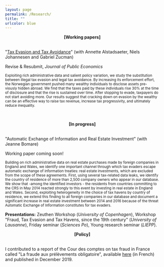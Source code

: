 ```yaml
---
layout: page
permalink: /Research/
title: ""
urlcolor: blue
---
```


<div align="center">
 <b>[Working papers]</b>
</div>
&nbsp;  
  
"[Tax Evasion and Tax Avoidance](/publications/AJLZ2021(4).pdf)" (with Annette Alstadsaeter, Niels Johannesen and Gabriel Zucman) 

Revise & Resubmit, *Journal of Public Economics*
  
  
<sub> Exploiting rich administrative data and salient policy variation, we study the substitution between illegal tax evasion and legal tax avoidance. By increasing its enforcement effort, the Norwegian government pushed many wealthy individuals to disclose assets pre-
viously hidden abroad. We find that the taxes paid by these individuals rise 30% at the time of disclosure and that the rise is sustained over time. After stopping to evade, taxpayers do not start avoiding more. Our results suggest that cracking down on evasion by the wealthy can be an effective way to raise tax revenue, increase tax progressivity, and ultimately reduce inequality. </sub>

&nbsp;  
  
<div align="center">
 <b>[In progress]</b>
</div>
&nbsp;  
  
"Automatic Exchange of Information and Real Estate Investment" (with Jeanne Bomare) 
  
Working paper coming soon!

<sub> Building on rich administrative data on real estate purchases made by foreign companies in England and Wales, we identify one important channel through which tax evaders escape automatic exchange of information treaties: real estate investments, which are excluded from the scope of these agreements. First,
using several tax-related data leaks, we identify the country of residence of more than 2,500 company owners who appear in our database. We show that -among the identified investors - the residents from countries committing to the CRS in May 2014 reacted strongly to this event by investing in real estate in England and Wales. Second, exploiting heterogeneity in the choice of tax havens by country of residence, we extend this finding to all foreign companies in our database and document a significant increase in real estate investment between 2014 and 2016 because of the threat Automatic Exchange of Information constitutes for tax evaders. </sub>
  
**Presentations:** Zeuthen Workshop (*University of Copenhagen*), Workshop "Fraud, Tax Evasion and Tax Havens, since the 19th century" (*University of Lausanne*), Friday seminar (*Sciences Po*), Young research seminar (*LIEPP*).

<div align="center">
 <b>[Policy]</b>
</div>
&nbsp;  

I contributed to a report of the Cour des comptes on tax fraud in France called "La fraude aux prélèvements obligatoire", available [here]("https://www.ccomptes.fr/fr/publications/la-fraude-aux-prelevements-obligatoires") (in French) and published in December 2019. 
